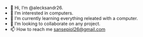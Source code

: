 - 👋 Hi, I’m @alecksandr26.
- 👀 I’m interested in computers.
- 🌱 I’m currently learning everything releated with a computer.
- 💞️ I’m looking to collaborate on any project.
- 📫 How to reach me sansepiol26@gmail.com

<!---
alecksandr26/alecksandr26 is a ✨ special ✨ repository because its `README.md` (this file) appears on your GitHub profile.
You can click the Preview link to take a look at your changes.
--->
